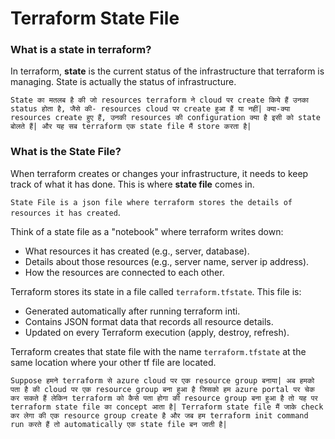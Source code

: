 
# Terraform State File

### What is a state in terraform?

In terraform, **state** is the current status of the infrastructure that terraform is managing. State is actually the status of infrastructure.

```State का मतलब है की जो resources terraform ने cloud पर create किये हैं उनका status होता है, जैसे की- resources cloud पर create हुआ हैं या नहीं| क्या-क्या resources create हुए हैं, उनकी resources की configuration क्या है इसी को state बोलते हैं| और यह सब terraform एक state file मैं store करता है|```

### What is the State File?

When terraform creates or changes your infrastructure, it needs to keep track of what it has done. This is where **state file** comes in. 

```State File is a json file where terraform stores the details of resources it has created```.

Think of a state file as a "notebook" where terraform writes down:
- What resources it has created (e.g., server, database).
- Details about those resources (e.g., server name, server ip address).
- How the resources are connected to each other.

Terraform stores its state in a file called ```terraform.tfstate```. This file is:
- Generated automatically after running terraform inti.
- Contains JSON format data that records all resource details.
- Updated on every Terraform execution (apply, destroy, refresh).

Terraform creates that state file with the name ```terraform.tfstate``` at the same location where your other tf file are located.

```Suppose हमने terraform से azure cloud पर एक resource group बनाया| अब हमको पता है की cloud पर एक resource group बना हुआ है जिसको हम azure portal पर चेक कर सकते हैं लेकिन terraform को कैसे पता होगा की resource group बना हुआ है तो यह पर terraform state file का concept आता है| Terraform state file मैं जाके check कर लेगा की एक resource group create है और जब हम terraform init command run करते हैं तो automatically एक state file बन जाती है|```


